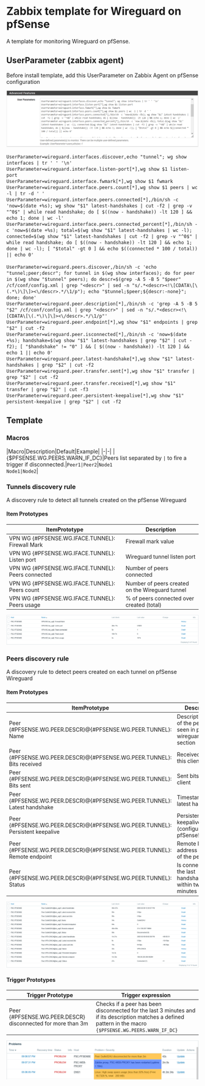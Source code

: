 # Zabbix template for Wireguard on pfSense

A template for monitoring Wireguard on pfSense.

## UserParameter (zabbix agent)

Before install template, add this UserParameter on Zabbix Agent on pfSense configuration

![screenshot](images/zabbix-agent-userparameters.png)

```
UserParameter=wireguard.interfaces.discover,echo "tunnel"; wg show interfaces | tr ' ' '\n'
UserParameter=wireguard.interface.listen-port[*],wg show $1 listen-port
UserParameter=wireguard.interface.fwmark[*],wg show $1 fwmark
UserParameter=wireguard.interface.peers.count[*],wg show $1 peers | wc -l | tr -d ' '
UserParameter=wireguard.interface.peers.connected[*],/bin/sh -c 'now=$(date +%s); wg show "$1" latest-handshakes | cut -f2 | grep -v "^0$" | while read handshake; do [ $((now - handshake)) -lt 120 ] && echo 1; done | wc -l'
UserParameter=wireguard.interface.peers.connected_percent[*],/bin/sh -c 'now=$(date +%s); total=$(wg show "$1" latest-handshakes | wc -l); connected=$(wg show "$1" latest-handshakes | cut -f2 | grep -v "^0$" | while read handshake; do [ $((now - handshake)) -lt 120 ] && echo 1; done | wc -l); [ "$total" -gt 0 ] && echo $((connected * 100 / total)) || echo 0'

UserParameter=wireguard.peers.discover,/bin/sh -c 'echo "tunnel;peer;descr"; for tunnel in $(wg show interfaces); do for peer in $(wg show "$tunnel" peers); do descr=$(grep -A 5 -B 5 "$peer" /cf/conf/config.xml | grep "<descr>" | sed -n "s/.*<descr><!\[CDATA\[\(.*\)\]\]><\/descr>.*/\1/p"); echo "$tunnel;$peer;${descr:-none}"; done; done'
UserParameter=wireguard.peer.description[*],/bin/sh -c 'grep -A 5 -B 5 "$2" /cf/conf/config.xml | grep "<descr>" | sed -n "s/.*<descr><!\[CDATA\[\(.*\)\]\]><\/descr>.*/\1/p"'
UserParameter=wireguard.peer.endpoint[*],wg show "$1" endpoints | grep "$2" | cut -f2
UserParameter=wireguard.peer.isconnected[*],/bin/sh -c 'now=$(date +%s); handshake=$(wg show "$1" latest-handshakes | grep "$2" | cut -f2); [ "$handshake" != "0" ] && [ $((now - handshake)) -lt 120 ] && echo 1 || echo 0'
UserParameter=wireguard.peer.latest-handshake[*],wg show "$1" latest-handshakes | grep "$2" | cut -f2
UserParameter=wireguard.peer.transfer.sent[*],wg show "$1" transfer | grep "$2" | cut -f2
UserParameter=wireguard.peer.transfer.received[*],wg show "$1" transfer | grep "$2" | cut -f3
UserParameter=wireguard.peer.persistent-keepalive[*],wg show "$1" persistent-keepalive | grep "$2" | cut -f2
```

## Template 

### Macros

|Macro|Description|Default|Example|
|-|-|
|{$PFSENSE.WG.PEERS.WARN_IF_DC}|Peers list separated by `|` to fire a trigger if disconnected.|`Peer1|Peer2`|`Node1`<br>`Node1|Node2`|

### Tunnels discovery rule

A discovery rule to detect all tunnels created on the pfSense Wireguard

#### Item Prototypes

|ItemPrototype|Description|
|-|-|
|VPN WG {#PFSENSE.WG.IFACE.TUNNEL}: Firewall Mark|Firewall mark value|
|VPN WG {#PFSENSE.WG.IFACE.TUNNEL}: Listen port|Wireguard tunnel listen port|
|VPN WG {#PFSENSE.WG.IFACE.TUNNEL}: Peers connected|Number of peers connected|
|VPN WG {#PFSENSE.WG.IFACE.TUNNEL}: Peers count|Number of peers created on the Wireguard tunnel|
|VPN WG {#PFSENSE.WG.IFACE.TUNNEL}: Peers usage|% of peers connected over created (total)|

![screenshot](images/tunnel-latest-data.png)

### Peers discovery rule

A discovery rule to detect peers created on each tunnel on pfSense Wireguard

#### Item Prototypes

|ItemPrototype|Description|
|-|-|
|Peer {#PFSENSE.WG.PEER.DESCR}@{#PFSENSE.WG.PEER.TUNNEL}: Name|Description/Name of the peer (as seen in pfsense wireguard status section|
|Peer {#PFSENSE.WG.PEER.DESCR}@{#PFSENSE.WG.PEER.TUNNEL}: Bits received|Received bits by this client|
|Peer {#PFSENSE.WG.PEER.DESCR}@{#PFSENSE.WG.PEER.TUNNEL}: Bits sent|Sent bits to this client|
|Peer {#PFSENSE.WG.PEER.DESCR}@{#PFSENSE.WG.PEER.TUNNEL}: Latest handshake|Timestamp of latest handshake|
|Peer {#PFSENSE.WG.PEER.DESCR}@{#PFSENSE.WG.PEER.TUNNEL}: Persistent keepalive|Persistent keepalive (configured on pfSense!)|
|Peer {#PFSENSE.WG.PEER.DESCR}@{#PFSENSE.WG.PEER.TUNNEL}: Remote endpoint|Remote IP address and port of the peer|
|Peer {#PFSENSE.WG.PEER.DESCR}@{#PFSENSE.WG.PEER.TUNNEL}: Status|Is connected if the last handshake was within two minutes|

![screenshot](images/peers-latest-data.png)

#### Trigger Prototypes

|Trigger Prototype|Trigger expression|
|-|-|
|Peer {#PFSENSE.WG.PEER.DESCR} disconnected for more than 3m|Checks if a peer has been disconnected for the last 3 minutes and if its description matches a defined pattern in the macro `{$PFSENSE.WG.PEERS.WARN_IF_DC}`|

![screenshot](images/peer-not-connected.png)